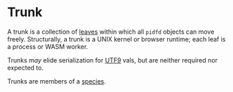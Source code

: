 # Trunk
A trunk is a collection of [leaves](leaf.md) within which all `pidfd` objects can move freely. Structurally, a trunk is a UNIX kernel or browser runtime; each leaf is a process or WASM worker.

Trunks _may_ elide serialization for [UTF9](utf9.md) vals, but are neither required nor expected to.

Trunks are members of a [species](species.md).
